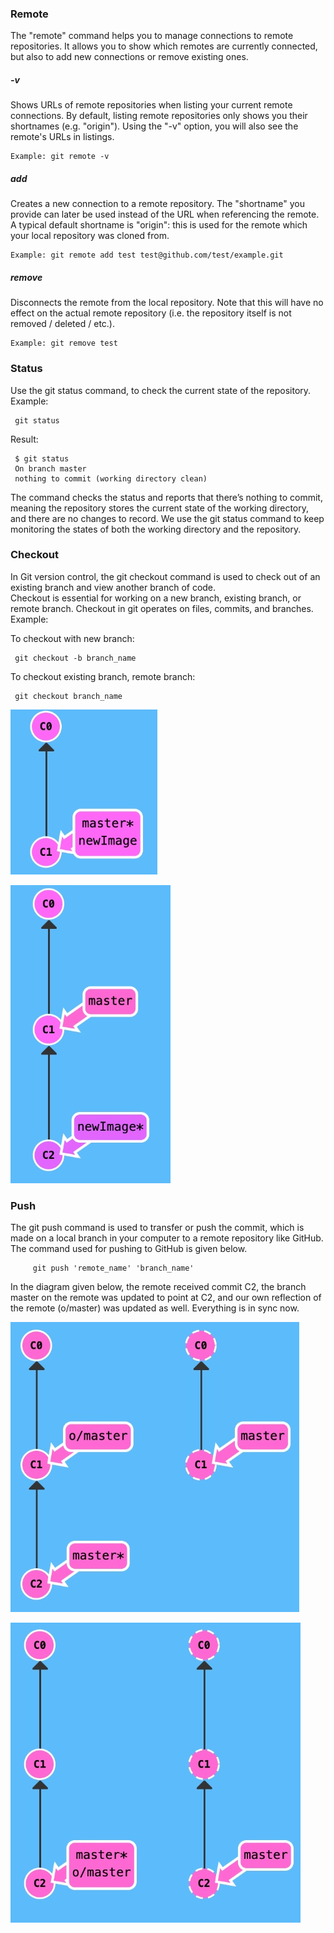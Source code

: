 ### Remote
 The "remote" command helps you to manage connections to remote repositories.
 It allows you to show which remotes are currently connected, but also to add new connections or remove existing ones.
 
 ##### -v
 Shows URLs of remote repositories when listing your current remote connections. 
 By default, listing remote repositories only shows you their shortnames (e.g. "origin"). 
 Using the "-v" option, you will also see the remote's URLs in listings.
 
    Example: git remote -v
 
 ##### add <shortname> <url>
 
 Creates a new connection to a remote repository.
 The "shortname" you provide can later be used instead of the URL when referencing the remote. 
 A typical default shortname is "origin": this is used for the remote which your local repository was cloned from.
 
    Example: git remote add test test@github.com/test/example.git
 
 ##### remove <name>
 Disconnects the remote from the local repository. 
 Note that this will have no effect on the actual remote repository (i.e. the repository itself is not removed / deleted / etc.).
 
    Example: git remove test 
    
 ### Status
 Use the git status command, to check the current state of the repository.
 Example:
 
     git status
 
 Result:
 
     $ git status
     On branch master
     nothing to commit (working directory clean)
     
 The command checks the status and reports that there’s nothing to commit, meaning the repository stores the current state of the working directory, and there are no changes to record.
 We use the git status command to keep monitoring the states of both the working directory and the repository.
 
 ### Checkout
 In Git version control, the git checkout command is used to check out of an existing branch and view another branch of code.  
 Checkout is essential for working on a new branch, existing branch, or remote branch. 
 Checkout in git operates on files, commits, and branches.
 Example:
 
 To checkout with new branch:
 
     git checkout -b branch_name
     
 To checkout existing branch, remote branch:
 
     git checkout branch_name
     
 ![CheckoutImg1](images/Picture11.jpg)
 
 ![CheckoutImg2](images/Picture12.jpg)
 
 ### Push
 The git push command is used to transfer or push the commit, which is made on a local branch in your computer to a remote repository like GitHub. 
 The command used for pushing to GitHub is given below.
 
         git push 'remote_name' 'branch_name'
         
 In the diagram given below, the remote received commit C2, the branch master on the remote was updated to point at C2, and our own reflection of the remote (o/master) was updated as well. 
 Everything is in sync now.
 
 ![PushImg1](images/Picture13.jpg)
  
 ![PushImg2](images/Picture14.jpg)



